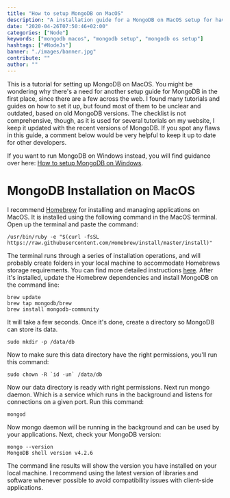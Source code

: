 ```yaml
---
title: "How to setup MongoDB on MacOS"
description: "A installation guide for a MongoDB on MacOS setup for having a NoSQL database available on your OS. It comes with everything that's needed to connect a Node.js application to your database in JavaScript ..."
date: "2020-04-26T07:50:46+02:00"
categories: ["Node"]
keywords: ["mongodb macos", "mongodb setup", "mongodb os setup"]
hashtags: ["#NodeJs"]
banner: "./images/banner.jpg"
contribute: ""
author: ""
---
```


<Sponsorship />

This is a tutorial for setting up MongoDB on MacOS. You might be wondering why there's a need for another setup guide for MongoDB in the first place, since there are a few across the web. I found many tutorials and guides on how to set it up, but found most of them to be unclear and outdated, based on old MongoDB versions. The checklist is not comprehensive, though, as it is used for several tutorials on my website, I keep it updated with the recent versions of MongoDB. If you spot any flaws in this guide, a comment below would be very helpful to keep it up to date for other developers.

If you want to run MongoDB on Windows instead, you will find guidance over here: [How to setup MongoDB on Windows](/mongodb-windows-setup).

# MongoDB Installation on MacOS

I recommend [Homebrew](https://brew.sh/) for installing and managing applications on MacOS. It is installed using the following command in the MacOS terminal. Open up the terminal and paste the command:

```text
/usr/bin/ruby -e "$(curl -fsSL https://raw.githubusercontent.com/Homebrew/install/master/install)"
```

The terminal runs through a series of installation operations, and will probably create folders in your local machine to accommodate Homebrews storage requirements. You can find more detailed instructions [here](/developer-setup/). After it's installed, update the Homebrew dependencies and install MongoDB on the command line:

```text
brew update
brew tap mongodb/brew
brew install mongodb-community
```

It will take a few seconds. Once it's done, create a directory so MongoDB can store its data.

```text
sudo mkdir -p /data/db
```

Now to make sure this data directory have the right permissions, you'll run this command:

```text
sudo chown -R `id -un` /data/db
```

Now our data directory is ready with right permissions. Next run mongo daemon. Which is a service which runs in the background and listens for connections on a given port. Run this command:

```text
mongod
```

Now mongo daemon will be running in the background and can be used by your applications. Next, check your MongoDB version:

```text
mongo --version
MongoDB shell version v4.2.6
```

The command line results will show the version you have installed on your local machine. I recommend using the latest version of libraries and software whenever possible to avoid compatibility issues with client-side applications.

<ReadMore label="MongoDB with Mongoose in Express Tutorial" link="/mongodb-express-setup-tutorial" />
